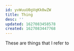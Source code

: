 ```yaml
---
id: yvWuuU0gVqKk0wZW
title: Thing
desc: ''
updated: 1627083458578
created: 1627083447768
---
```


These are things that I refer to
